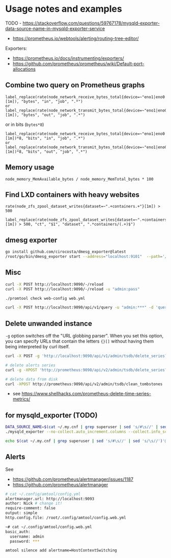 # Usage notes and examples

TODO - https://stackoverflow.com/questions/59767178/mysqld-exporter-data-source-name-in-mysqld-exporter-service

- <https://prometheus.io/webtools/alerting/routing-tree-editor/>

Exporters:

- <https://prometheus.io/docs/instrumenting/exporters/>
- <https://github.com/prometheus/prometheus/wiki/Default-port-allocations>



## Combine two query on Prometheus graphs

```promql
label_replace(rate(node_network_receive_bytes_total{device=~"eno1|eno0|eth1"}[1m]), "bytes", "in", "job", ".*")
or
label_replace(rate(node_network_transmit_bytes_total{device=~"eno1|eno0|eth1"}[1m]), "bytes", "out", "job", ".*")
```

or in bits (`bytes*8`)

```promql
label_replace(rate(node_network_receive_bytes_total{device=~"eno1|eno0|eth1"}[1m])*8, "bits", "in", "job", ".*")
or
label_replace(rate(node_network_transmit_bytes_total{device=~"eno1|eno0|eth1"}[1m])*8, "bits", "out", "job", ".*")
```

## Memory usage

```promql
node_memory_MemAvailable_bytes / node_memory_MemTotal_bytes * 100
```

## Find LXD containers with heavy websites

```promql
rate(node_zfs_zpool_dataset_writes{dataset=~".+containers.+"}[1m]) > 500
```

```promql
label_replace(rate(node_zfs_zpool_dataset_writes{dataset=~".+containers.+"}[1m]) > 500, "ct", "$1", "dataset", ".*containers/(.+)$")
```

## dmesg exporter

```bash
go install github.com/cirocosta/dmesg_exporter@latest
/root/go/bin/dmesg_exporter start --address="localhost:9101"  --path='/metrics'
```

## Misc

```bash
curl -X POST http://localhost:9090/-/reload
curl -X POST http://localhost:9090/-/reload -u "admin:pass"

./promtool check web-config web.yml

curl -X POST http://localhost:9090/api/v1/query -u "admin:***" -d 'query=node_network_transmit_bytes_total{device="eno1"}' | jq .
```

## Delete unwanded instance

`-g` option switches off the "URL globbing parser". When you set this option, you can specify URLs that contain the letters `{}[]` without having them being interpreted by curl itself.

```bash
curl -X POST -g 'http://localhost:9090/api/v1/admin/tsdb/delete_series?match[]={instance="some.server:1234"}'

# delete alerts series
curl -g -XPOST 'http://prometheus:9090/api/v2/admin/tsdb/delete_series?match[]=ALERTS'

# delete data from disk
curl -XPOST http://prometheus:9090/api/v2/admin/tsdb/clean_tombstones
```

+ see https://www.shellhacks.com/prometheus-delete-time-series-metrics/

## for mysqld_exporter (TODO)

```bash
DATA_SOURCE_NAME=$(cat ~/.my.cnf | grep superuser | sed 's/#\s//' | sed 's/\s//' | awk '{print $1"@unix(/var/run/mysqld/mysqld.sock)/?allowCleartextPasswords=true"}') \
./mysqld_exporter --no-collect.auto_increment.columns --collect.info_schema.processlist.processes_by_user  --collect.info_schema.processlist.processes_by_host --web.listen-address=":9104" --collect.info_schema.processlist --config.my-cnf="/root/.my.cnf"

echo $(cat ~/.my.cnf | grep superuser | sed 's/#\s//' | sed 's/\s//')'@unix(/var/run/mysqld/mysqld.sock)/?allowCleartextPasswords=true'
```

## Alerts

See

- https://github.com/prometheus/alertmanager/issues/1187
- https://github.com/prometheus/alertmanager

```bash
# cat ~/.config/amtool/config.yml
alertmanager.url: http://localhost:9093
author: Nick # change it!
require-comment: false
output: simple
http.config.file: /root/.config/amtool/config.web.yml

~# cat ~/.config/amtool/config.web.yml
basic_auth:
  username: admin
  password: ***
```

```bash
amtool silence add alertname=HostContextSwitching
```